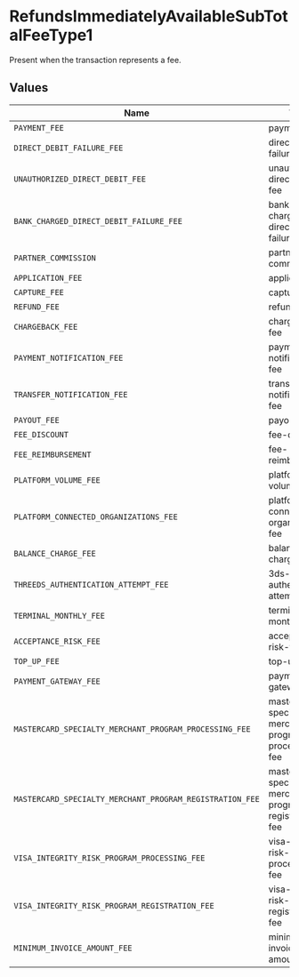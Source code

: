 # RefundsImmediatelyAvailableSubTotalFeeType1

Present when the transaction represents a fee.


## Values

| Name                                                     | Value                                                    |
| -------------------------------------------------------- | -------------------------------------------------------- |
| `PAYMENT_FEE`                                            | payment-fee                                              |
| `DIRECT_DEBIT_FAILURE_FEE`                               | direct-debit-failure-fee                                 |
| `UNAUTHORIZED_DIRECT_DEBIT_FEE`                          | unauthorized-direct-debit-fee                            |
| `BANK_CHARGED_DIRECT_DEBIT_FAILURE_FEE`                  | bank-charged-direct-debit-failure-fee                    |
| `PARTNER_COMMISSION`                                     | partner-commission                                       |
| `APPLICATION_FEE`                                        | application-fee                                          |
| `CAPTURE_FEE`                                            | capture-fee                                              |
| `REFUND_FEE`                                             | refund-fee                                               |
| `CHARGEBACK_FEE`                                         | chargeback-fee                                           |
| `PAYMENT_NOTIFICATION_FEE`                               | payment-notification-fee                                 |
| `TRANSFER_NOTIFICATION_FEE`                              | transfer-notification-fee                                |
| `PAYOUT_FEE`                                             | payout-fee                                               |
| `FEE_DISCOUNT`                                           | fee-discount                                             |
| `FEE_REIMBURSEMENT`                                      | fee-reimbursement                                        |
| `PLATFORM_VOLUME_FEE`                                    | platform-volume-fee                                      |
| `PLATFORM_CONNECTED_ORGANIZATIONS_FEE`                   | platform-connected-organizations-fee                     |
| `BALANCE_CHARGE_FEE`                                     | balance-charge-fee                                       |
| `THREEDS_AUTHENTICATION_ATTEMPT_FEE`                     | 3ds-authentication-attempt-fee                           |
| `TERMINAL_MONTHLY_FEE`                                   | terminal-monthly-fee                                     |
| `ACCEPTANCE_RISK_FEE`                                    | acceptance-risk-fee                                      |
| `TOP_UP_FEE`                                             | top-up-fee                                               |
| `PAYMENT_GATEWAY_FEE`                                    | payment-gateway-fee                                      |
| `MASTERCARD_SPECIALTY_MERCHANT_PROGRAM_PROCESSING_FEE`   | mastercard-specialty-merchant-program-processing-fee     |
| `MASTERCARD_SPECIALTY_MERCHANT_PROGRAM_REGISTRATION_FEE` | mastercard-specialty-merchant-program-registration-fee   |
| `VISA_INTEGRITY_RISK_PROGRAM_PROCESSING_FEE`             | visa-integrity-risk-program-processing-fee               |
| `VISA_INTEGRITY_RISK_PROGRAM_REGISTRATION_FEE`           | visa-integrity-risk-program-registration-fee             |
| `MINIMUM_INVOICE_AMOUNT_FEE`                             | minimum-invoice-amount-fee                               |
